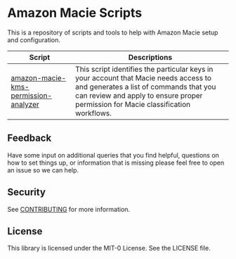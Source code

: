 # Amazon Macie Scripts

This is a repository of scripts and tools to help with Amazon Macie setup and configuration. 

Script|Descriptions
-----|-----
[amazon-macie-kms-permission-analyzer](scripts/amazon-macie-kms-permission-analyzer/)|This script identifies the particular keys in your account that Macie needs access to and generates a list of commands that you can review and apply to ensure proper permission for Macie classification workflows.


## Feedback

Have some input on additional queries that you find helpful, questions on how to set things up, or information that is missing please feel free to open an issue so we can help.  

## Security

See [CONTRIBUTING](CONTRIBUTING.md#security-issue-notifications) for more information.

## License

This library is licensed under the MIT-0 License. See the LICENSE file.